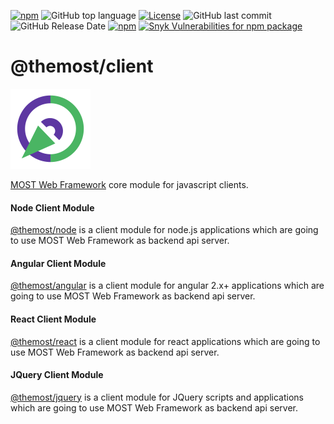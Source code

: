 [![npm](https://img.shields.io/npm/v/@themost%2Fclient.svg)](https://www.npmjs.com/package/@themost%2Fclient)
![GitHub top language](https://img.shields.io/github/languages/top/themost-framework/client)
[![License](https://img.shields.io/npm/l/@themost/client)](https://github.com/themost-framework/themost-client/blob/master/LICENSE)
![GitHub last commit](https://img.shields.io/github/last-commit/themost-framework/client)
![GitHub Release Date](https://img.shields.io/github/release-date/themost-framework/client)
[![npm](https://img.shields.io/npm/dw/@themost/client)](https://www.npmjs.com/package/@themost%2Fclient)
[![Snyk Vulnerabilities for npm package](https://img.shields.io/snyk/vulnerabilities/npm/@themost/client)](https://snyk.io/vuln/npm:%40themost%2Fclient)

# @themost/client

![MOST Web Framework Logo](https://github.com/themost-framework/common/raw/master/docs/img/themost_framework_v3_128.png)

[MOST Web Framework](https://github.com/themost-framework/themost) core module for javascript clients.

#### Node Client Module

[@themost/node](https://github.com/themost-framework/node) is a client module for node.js applications which are going to use MOST Web Framework as backend api server.

#### Angular Client Module

[@themost/angular](https://github.com/themost-framework/angular) is a client module for angular 2.x+ applications which are going to use MOST Web Framework as backend api server.

#### React Client Module

[@themost/react](https://github.com/themost-framework/react) is a client module for react applications which are going to use MOST Web Framework as backend api server.

#### JQuery Client Module

[@themost/jquery](https://github.com/themost-framework/jquery) is a client module for JQuery scripts and applications which are going to use MOST Web Framework as backend api server.
